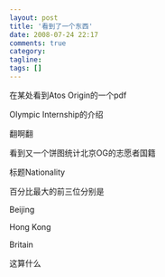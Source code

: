 ```yaml
---
layout: post
title: '看到了一个东西'
date: 2008-07-24 22:17
comments: true
category: 
tagline: 
tags: []
---
```

    

在某处看到Atos Origin的一个pdf

Olympic Internship的介绍

翻啊翻

看到又一个饼图统计北京OG的志愿者国籍

标题Nationality

百分比最大的前三位分别是

Beijing

Hong Kong

Britain

这算什么
